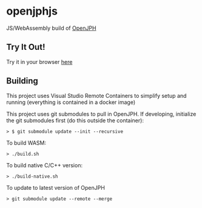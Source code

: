# openjphjs

JS/WebAssembly build of [OpenJPH](https://github.com/aous72/OpenJPH)

## Try It Out!

Try it in your browser [here](https://chafey.github.io/openjphjs/test/browser/index.html)

## Building

This project uses Visual Studio Remote Containers to simplify setup and running (everything is contained in a docker image)

This project uses git submodules to pull in OpenJPH.  If developing, initialize the git submodules first (do this outside the container):

```
> $ git submodule update --init --recursive
```

To build WASM:

```
> ./build.sh
```

To build native C/C++ version:
```
> ./build-native.sh
```

To update to latest version of OpenJPH
```
> git submodule update --remote --merge
```
